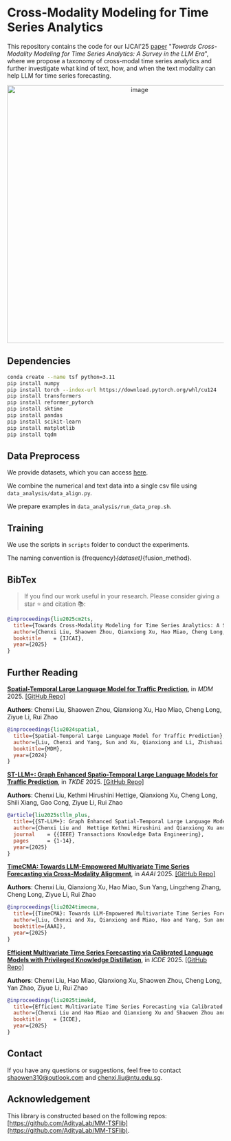 # Cross-Modality Modeling for Time Series Analytics

This repository contains the code for our IJCAI'25 [paper](https://arxiv.org/abs/2505.02583) "*Towards Cross-Modality Modeling for Time Series Analytics: A Survey in the LLM Era*", where we propose a taxonomy of cross-modal time series analytics and further investigate what kind of text, how, and when the text modality can help LLM for time series forecasting.

<p align="center">
  <img width="600" alt="image" src="https://github.com/user-attachments/assets/eba39e54-ffa3-483f-96b4-adbc7dca7500" />
</p>

## Dependencies

```bash
conda create --name tsf python=3.11
pip install numpy
pip install torch --index-url https://download.pytorch.org/whl/cu124
pip install transformers
pip install reformer_pytorch
pip install sktime
pip install pandas
pip install scikit-learn
pip install matplotlib
pip install tqdm
```

## Data Preprocess

We provide datasets, which you can access [here](https://drive.google.com/file/d/1NqFkzcIiQnQqaA5OyXJ4XhHM3KiV89Vb/view?usp=drive_link). 

<!-- We download the numerical and text data into `numerical` and `textual` sub-folders under `data` folder. -->

We combine the numerical and text data into a single csv file using `data_analysis/data_align.py`.

We prepare examples in `data_analysis/run_data_prep.sh`.

## Training

We use the scripts in `scripts` folder to conduct the experiments.

The naming convention is {frequency}_{dataset}_{fusion_method}.

## BibTex
> If you find our work useful in your research. Please consider giving a star ⭐ and citation 📚:
```bibtex
@inproceedings{liu2025cm2ts,
  title={Towards Cross-Modality Modeling for Time Series Analytics: A Survey in the LLM Era},
  author={Chenxi Liu, Shaowen Zhou, Qianxiong Xu, Hao Miao, Cheng Long, Ziyue Li, Rui Zhao},
  booktitle    = {IJCAI},
  year={2025}
}
```

## Further Reading

[**Spatial-Temporal Large Language Model for Traffic Prediction**](https://github.com/ChenxiLiu-HNU/ST-LLM/blob/main/ST-LLM.pdf), in *MDM* 2025.
[\[GitHub Repo\]](https://github.com/ChenxiLiu-HNU/ST-LLM)

**Authors**: Chenxi Liu, Shaowen Zhou, Qianxiong Xu, Hao Miao, Cheng Long, Ziyue Li, Rui Zhao

```bibtex
@inproceedings{liu2024spatial,
  title={Spatial-Temporal Large Language Model for Traffic Prediction},
  author={Liu, Chenxi and Yang, Sun and Xu, Qianxiong and Li, Zhishuai and Long, Cheng and Li, Ziyue and Zhao, Rui},
  booktitle={MDM},
  year={2024}
}
```

[**ST-LLM+: Graph Enhanced Spatio-Temporal Large Language Models for Traffic Prediction**](https://www.computer.org/csdl/journal/tk/5555/01/11005661/26K27tC6ki4), in *TKDE* 2025.
[\[GitHub Repo\]](https://github.com/kethmih/ST-LLM-Plus)

**Authors**: Chenxi Liu, Kethmi Hirushini Hettige, Qianxiong Xu, Cheng Long, Shili Xiang, Gao Cong, Ziyue Li, Rui Zhao

```bibtex
@article{liu2025stllm_plus,
  title={{ST-LLM+}: Graph Enhanced Spatial-Temporal Large Language Model for Traffic Prediction},
  author={Chenxi Liu and  Hettige Kethmi Hirushini and Qianxiong Xu and Cheng Long and Ziyue Li and Shili Xiang and Rui Zhao and Gao Cong},
  journal    = {{IEEE} Transactions Knowledge Data Engineering},
  pages      = {1-14},
  year={2025}
}
```

[**TimeCMA: Towards LLM-Empowered Multivariate Time Series Forecasting via Cross-Modality Alignment**](https://arxiv.org/abs/2406.01638), in *AAAI* 2025.
[\[GitHub Repo\]](https://github.com/ChenxiLiu-HNU/TimeCMA)

**Authors**: Chenxi Liu, Qianxiong Xu, Hao Miao, Sun Yang, Lingzheng Zhang, Cheng Long, Ziyue Li, Rui Zhao

```bibtex
@inproceedings{liu2024timecma,
  title={{TimeCMA}: Towards LLM-Empowered Multivariate Time Series Forecasting via Cross-Modality Alignment},
  author={Liu, Chenxi and Xu, Qianxiong and Miao, Hao and Yang, Sun and Zhang, Lingzheng and Long, Cheng and Li, Ziyue and Zhao, Rui},
  booktitle={AAAI},
  year={2025}
}
```

[**Efficient Multivariate Time Series Forecasting via Calibrated Language Models with Privileged Knowledge Distillation**](https://arxiv.org/abs/2505.02138), in *ICDE* 2025.
[\[GitHub Repo\]](https://github.com/ChenxiLiu-HNU/TimeKD)

**Authors**: Chenxi Liu, Hao Miao, Qianxiong Xu, Shaowen Zhou, Cheng Long, Yan Zhao, Ziyue Li, Rui Zhao

```bibtex
@inproceedings{liu2025timekd,
  title={Efficient Multivariate Time Series Forecasting via Calibrated Language Models with Privileged Knowledge Distillation},
  author={Chenxi Liu and Hao Miao and Qianxiong Xu and Shaowen Zhou and Cheng Long and Yan Zhao and Ziyue Li and Rui Zhao},
  booktitle    = {ICDE},
  year={2025}
}
```

## Contact
If you have any questions or suggestions, feel free to contact shaowen310@outlook.com and chenxi.liu@ntu.edu.sg.

## Acknowledgement

This library is constructed based on the following repos: [https://github.com/AdityaLab/MM-TSFlib](https://github.com/AdityaLab/MM-TSFlib).
